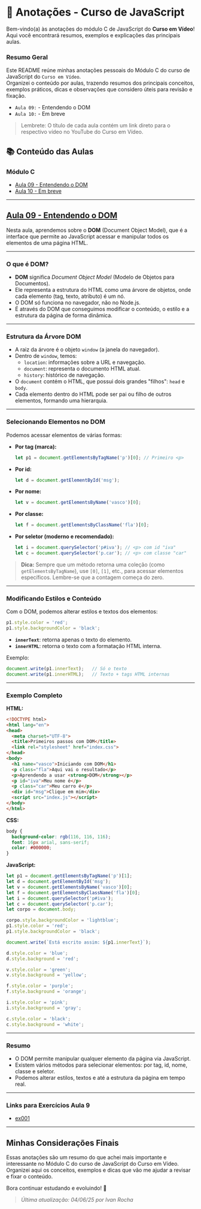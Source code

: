# 📒 Anotações - Curso de JavaScript

Bem-vindo(a) às anotações do módulo C de JavaScript do **Curso em Vídeo**!  
Aqui você encontrará resumos, exemplos e explicações das principais aulas.

### Resumo Geral

Este README reúne minhas anotações pessoais do Módulo C do curso de JavaScript do ``Curso em Vídeo``.  
Organizei o conteúdo por aulas, trazendo resumos dos principais conceitos, exemplos práticos, dicas e observações que considero úteis para revisão e fixação.

- ``Aula 09:`` - Entendendo o DOM
- ``Aula 10:`` - Em breve

> Lembrete: O título de cada aula contém um link direto para o respectivo vídeo no YouTube do Curso em Vídeo.

## 📚 Conteúdo das Aulas

### Módulo C

- [Aula 09 - Entendendo o DOM](#aula-09---entendendo-o-dom)
- [Aula 10 - Em breve]()

---

## [Aula 09 - Entendendo o DOM](https://youtu.be/WWZX8RWLxIk?si=xa7Eu-aqLo9LpS7c)

Nesta aula, aprendemos sobre o **DOM** (Document Object Model), que é a interface que permite ao JavaScript acessar e manipular todos os elementos de uma página HTML.

---

### O que é DOM?

- **DOM** significa *Document Object Model* (Modelo de Objetos para Documentos).
- Ele representa a estrutura do HTML como uma árvore de objetos, onde cada elemento (tag, texto, atributo) é um nó.
- O DOM só funciona no navegador, não no Node.js.
- É através do DOM que conseguimos modificar o conteúdo, o estilo e a estrutura da página de forma dinâmica.

---

### Estrutura da Árvore DOM

- A raiz da árvore é o objeto `window` (a janela do navegador).
- Dentro de `window`, temos:
  - `location`: informações sobre a URL e navegação.
  - `document`: representa o documento HTML atual.
  - `history`: histórico de navegação.
- O `document` contém o HTML, que possui dois grandes "filhos": `head` e `body`.
- Cada elemento dentro do HTML pode ser pai ou filho de outros elementos, formando uma hierarquia.

---

### Selecionando Elementos no DOM

Podemos acessar elementos de várias formas:

- **Por tag (marca):**
  ```js
  let p1 = document.getElementsByTagName('p')[0]; // Primeiro <p>
  ```
- **Por id:**
  ```js
  let d = document.getElementById('msg');
  ```
- **Por nome:**
  ```js
  let v = document.getElementsByName('vasco')[0];
  ```
- **Por classe:**
  ```js
  let f = document.getElementsByClassName('fla')[0];
  ```
- **Por seletor (moderno e recomendado):**
  ```js
  let i = document.querySelector('p#iva'); // <p> com id "iva"
  let c = document.querySelector('p.car'); // <p> com classe "car"
  ```

> **Dica:** Sempre que um método retorna uma coleção (como `getElementsByTagName`), use `[0]`, `[1]`, etc., para acessar elementos específicos. Lembre-se que a contagem começa do zero.

---

### Modificando Estilos e Conteúdo

Com o DOM, podemos alterar estilos e textos dos elementos:

```js
p1.style.color = 'red';
p1.style.backgroundColor = 'black';
```

- **`innerText`**: retorna apenas o texto do elemento.
- **`innerHTML`**: retorna o texto com a formatação HTML interna.

Exemplo:
```js
document.write(p1.innerText);   // Só o texto
document.write(p1.innerHTML);   // Texto + tags HTML internas
```

---

### Exemplo Completo

**HTML:**
```html
<!DOCTYPE html>
<html lang="en">
<head>
  <meta charset="UTF-8">
  <title>Primeiros passos com DOM</title>
  <link rel="stylesheet" href="index.css">
</head>
<body>
  <h1 name="vasco">Iniciando com DOM</h1>
  <p class="fla">Aqui vai o resultado</p>
  <p>Aprendendo a usar <strong>DOM</strong></p>
  <p id="iva">Meu nome é</p>
  <p class="car">Meu carro é</p>
  <div id="msg">Clique em mim</div>
  <script src="index.js"></script>
</body>
</html>
```

**CSS:**
```css
body {
  background-color: rgb(116, 116, 116);
  font: 16px arial, sans-serif;
  color: #000000;
}
```

**JavaScript:**
```js
let p1 = document.getElementsByTagName('p')[1];
let d = document.getElementById('msg');
let v = document.getElementsByName('vasco')[0];
let f = document.getElementsByClassName('fla')[0];
let i = document.querySelector('p#iva');
let c = document.querySelector('p.car');
let corpo = document.body;

corpo.style.backgroundColor = 'lightblue';
p1.style.color = 'red';
p1.style.backgroundColor = 'black';

document.write(`Está escrito assim: ${p1.innerText}`);

d.style.color = 'blue';
d.style.background = 'red';

v.style.color = 'green';
v.style.background = 'yellow';

f.style.color = 'purple';
f.style.background = 'orange';

i.style.color = 'pink';
i.style.background = 'gray';

c.style.color = 'black';
c.style.background = 'white';
```

---

### Resumo

- O DOM permite manipular qualquer elemento da página via JavaScript.
- Existem vários métodos para selecionar elementos: por tag, id, nome, classe e seletor.
- Podemos alterar estilos, textos e até a estrutura da página em tempo real.

---

### Links para Exercícios Aula 9

- [ex001](./Exercicios/ex001)

---

## Minhas Considerações Finais

Essas anotações são um resumo do que achei mais importante e interessante no Módulo C do curso de JavaScript do Curso em Vídeo.  
Organizei aqui os conceitos, exemplos e dicas que vão me ajudar a revisar e fixar o conteúdo.

Bora continuar estudando e evoluindo! 🚀

> _Última atualização: 04/06/25 por Ivan Rocha_
